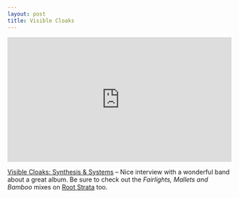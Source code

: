 ```yaml
---
layout: post
title: Visible Cloaks
---
```


<iframe src="https://embed.spotify.com/?uri=spotify%3Aalbum%3A6si8jpNmxbNqbgBKwtI4dN" width="100%" height="280" frameborder="0" allowtransparency="true"></iframe>

[Visible Cloaks: Synthesis & Systems](https://www.ableton.com/en/blog/visible-cloaks-synthesis-and-systems/) – Nice interview with a wonderful band about a great album. Be sure to check out the _Fairlights, Mallets and Bamboo_ mixes on [Root Strata](http://rootstrata.com/rootblog/?p=3706) too.